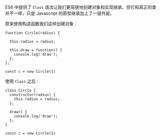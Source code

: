 ES6 中提供了 ``Class`` 语法让我们更简便地创建对象和实现继承。但它和真正的类并不一样，只是 Javascript 的原型继承加上了一层外皮。

原来使用构造函数我们这样创建对象：
```
function Circle(radius) {

  this.radius = radius;

  this.draw = function() {
    console.log('draw');
  };
};

const c = new Circle(1)
```

使用 ``Class`` 之后：
```
class Circle {
  constructor(radius) {
    this.radius = radius;
  };

  draw() {
    console.log('draw');
  };
}

const c = new Circle(1)
```

